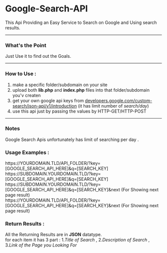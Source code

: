 # Google-Search-API
This Api Providing an Easy Service to Search on Google and Using search results.
<hr>
<h3>What's the Point</h3>
Just Use it to find out the Goals.
<hr>
<h3>How to Use :</h3>
<ol>
<li>make a specific folder/subdomain on your site</li>
<li>upload both <b>lib.php</b> and <b>index.php</b> files into that folder/subdomain you'v createn</li>
<li>get your own google api keys from <a href='https://developers.google.com/custom-search/json-api/v1/introduction'>developers.google.com/custom-search/json-api/v1/introduction</a> (it has limit number of <i>search/day</i>)</li>
<li>use this api just by passing the values by HTTP-GET/HTTP-POST</li>
</ol>
<hr>
<h3>Notes</h3>
Google Search Apis unfortunately has limit of searching per day .<br>
<h3>Usage Examples :</h3>
https://YOURDOMAIN.TLD/API_FOLDER/?key=[GOOGLE_SEARCH_API_HERE]&q=[SEARCH_KEY]<br>
https://SUBDOMAIN.YOURDOMAIN.TLD/?key=[GOOGLE_SEARCH_API_HERE]&q=[SEARCH_KEY]<br>
https://SUBDOMAIN.YOURDOMAIN.TLD/?key=[GOOGLE_SEARCH_API_HERE]&q=[SEARCH_KEY]&next (For Showing next page result)<br>
https://YOURDOMAIN.TLD/API_FOLDER/?key=[GOOGLE_SEARCH_API_HERE]&q=[SEARCH_KEY]&next (For Showing next page result)<br>
<h3>Return Results :</h3>
All the Returning Results are in <b>JSON</b> datatype.<br>
for each item it has 3 part : 1.<i>Title of Search</i> , 2.<i>Description of Search</i> , 3.<i>Link of the Page you Looking For</i><br>
